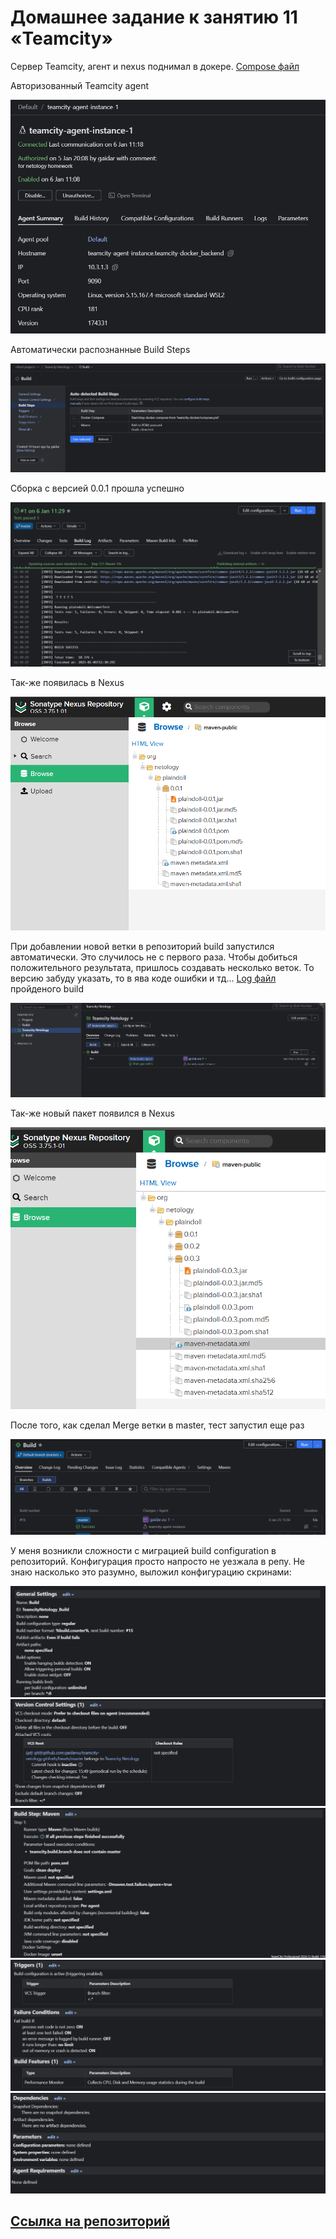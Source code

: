 # Домашнее задание к занятию 11 «Teamcity»

Сервер Teamcity, агент и nexus поднимал в докере. [Compose файл](teamcity-docker/compose.yml)

Авторизованный Teamcity agent

![alt text](screens/image.png)

Автоматически распознанные Build Steps

![alt text](screens/image-1.png)

Сборка с версией 0.0.1 прошла успешно

![alt text](<screens/build passed.png>)

Так-же появилась в Nexus

![alt text](screens/image-3.png)

При добавлении новой ветки в репозиторий build запустился автоматически. Это случилось не с первого раза. Чтобы добиться положительного результата, пришлось создавать несколько веток. То версию забуду указать, то в ява коде ошибки и тд...
[Log файл](Teamcity_Netology_Build_11.log) пройденого build

![alt text](screens/image-4.png)

Так-же новый пакет появился в Nexus

![alt text](screens/image-5.png)

После того, как сделал Merge ветки в master, тест запустил еще раз

![alt text](screens/image-6.png)

У меня возникли сложности с миграцией build configuration в репозиторий. Конфигурация просто напросто не уезжала в репу. Не знаю насколько это разумно, выложил конфигурацию скринами:

![alt text](<screens/build configuration 1.png>)
![alt text](<screens/build configuration 2.png>)
![alt text](<screens/build configuration 3.png>)
![alt text](<screens/build configuration 4.png>)
![alt text](<screens/build configuration 5.png>)

## [Ссылка на репозиторий](https://github.com/gaidarvu/teamcity-netology/tree/master)